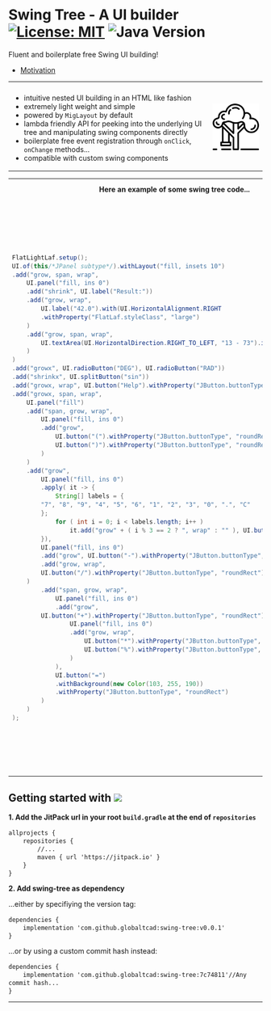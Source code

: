 
# Swing Tree - A UI builder [![License: MIT](https://img.shields.io/badge/License-MIT-yellow.svg)](https://opensource.org/licenses/MIT) ![Java Version](https://img.shields.io/static/v1.svg?label=Java&message=8%2B&color=blue) #

Fluent and boilerplate free Swing UI building!

- [Motivation](docs/markdown/Motivation.md)

<table>
<tr>
<th></th>
<th></th>
</tr>
<tr>
<td> 

- intuitive nested UI building in an HTML like fashion
- extremely light weight and simple
- powered by `MigLayout` by default
- lambda friendly API for peeking into the underlying UI tree and manipulating swing components directly
- boilerplate free event registration through `onClick`, `onChange` methods...
- compatible with custom swing components
	
</td>
<td>
	
<img href="https://www.flaticon.com/free-icons/swing" title="swing icons" src="docs/img/swing.png" style="width:200px;"/>
</td>
</tr>
</table>


<table>
<tr>
<th>Here an example of some swing tree code...</th>
<th>...producing this UI.</th>
</tr>
<tr>
<td> 

```java
FlatLightLaf.setup();
UI.of(this/*JPanel subtype*/).withLayout("fill, insets 10")
.add("grow, span, wrap",
    UI.panel("fill, ins 0")
    .add("shrink", UI.label("Result:"))
    .add("grow, wrap",
        UI.label("42.0").with(UI.HorizontalAlignment.RIGHT
        .withProperty("FlatLaf.styleClass", "large")
    )
    .add("grow, span, wrap",
        UI.textArea(UI.HorizontalDirection.RIGHT_TO_LEFT, "13 - 73").id("input-text-area")
    )
)
.add("growx", UI.radioButton("DEG"), UI.radioButton("RAD"))
.add("shrinkx", UI.splitButton("sin"))
.add("growx, wrap", UI.button("Help").withProperty("JButton.buttonType", "help"))
.add("growx, span, wrap",
    UI.panel("fill")
    .add("span, grow, wrap",
        UI.panel("fill, ins 0")
        .add("grow",
            UI.button("(").withProperty("JButton.buttonType", "roundRect"),
            UI.button(")").withProperty("JButton.buttonType", "roundRect")
        )
    )
    .add("grow",
        UI.panel("fill, ins 0")
        .apply( it -> {
            String[] labels = {
		"7", "8", "9", "4", "5", "6", "1", "2", "3", "0", ".", "C"
	    };
            for ( int i = 0; i < labels.length; i++ )
                it.add("grow" + ( i % 3 == 2 ? ", wrap" : "" ), UI.button(labels[i]));
        }),
        UI.panel("fill, ins 0")
        .add("grow", UI.button("-").withProperty("JButton.buttonType", "roundRect"))
        .add("grow, wrap", 
	    UI.button("/").withProperty("JButton.buttonType", "roundRect")
	)
        .add("span, grow, wrap",
            UI.panel("fill, ins 0")
            .add("grow", 
		UI.button("+").withProperty("JButton.buttonType", "roundRect"),
                UI.panel("fill, ins 0")
                .add("grow, wrap",
                    UI.button("*").withProperty("JButton.buttonType", "roundRect"),
                    UI.button("%").withProperty("JButton.buttonType", "roundRect")
                )
            ),
            UI.button("=")
            .withBackground(new Color(103, 255, 190))
            .withProperty("JButton.buttonType", "roundRect")
        )
    )
);
```

</td>
<td style="vertical-align:top">
<img href="" title="example" src="docs/img/simple-example.png" style="width:100%"/>

---
	
As you can see, swing tree has a very simple API, which only requires a
single class to be imported, the `UI` class which can even be imported 
statically to remove any `UI.` prefixes.

---
	
Also, note that the are usually 2 arguments 
added to a tree node: a `String` and then UI nodes.
This first argument simply translates 
to the layout constraints which should be applied
to the UI element(s) added. <br>
	
In this example, strings will be passed to a `MigLayout`
simply because it is a general purpose layout and no other
layout was specified.

---
	
</td>
</tr>
</table>

## Getting started with [![](https://jitpack.io/v/globaltcad/swing-tree.svg)](https://jitpack.io/#globaltcad/swing-tree) ##
**1. Add the JitPack url in your root `build.gradle` at the end of `repositories`**
```
allprojects {
	repositories {
		//...
		maven { url 'https://jitpack.io' }
	}
}
```
**2. Add swing-tree as dependency**

...either by specifiying the version tag:
```
dependencies {
	implementation 'com.github.globaltcad:swing-tree:v0.0.1'
}
```
...or by using a custom commit hash instead:
```
dependencies {
	implementation 'com.github.globaltcad:swing-tree:7c74811'//Any commit hash...
}
```
---

